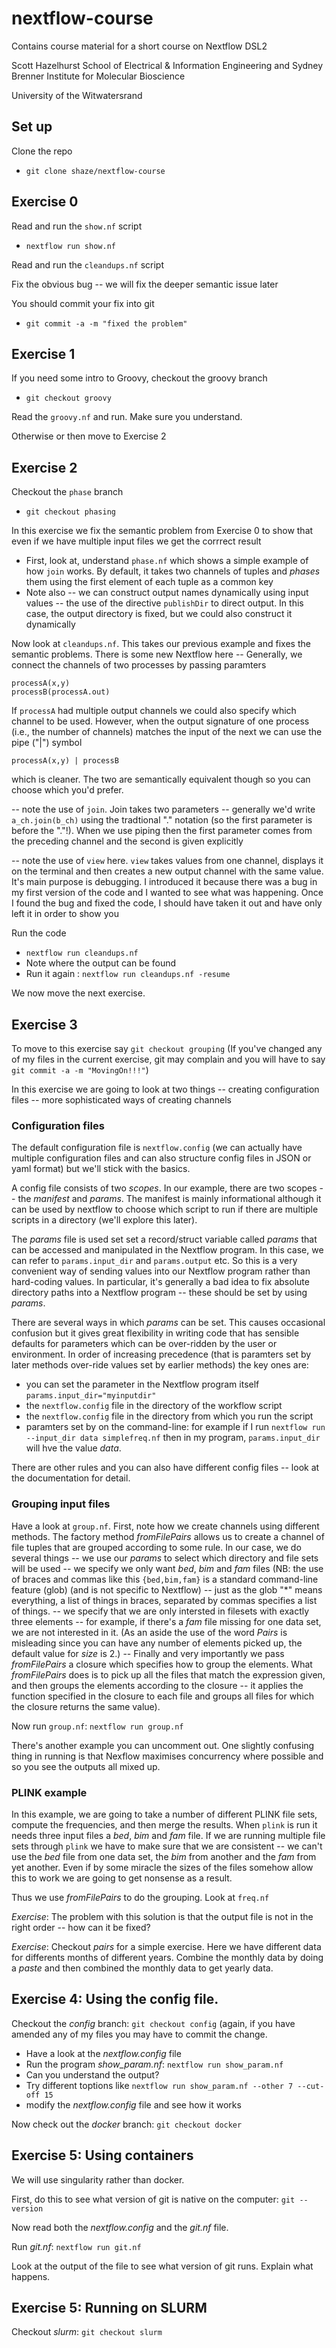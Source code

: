 # nextflow-course

Contains course material for a short course on Nextflow DSL2

Scott Hazelhurst
School of Electrical & Information Engineering 
and 
Sydney Brenner Institute for Molecular Bioscience

University of the Witwatersrand

## Set up

Clone the repo
- `git clone shaze/nextflow-course`

## Exercise 0

Read and run the `show.nf` script
- `nextflow run show.nf`

Read and run the `cleandups.nf` script

Fix the obvious bug -- we will fix the deeper semantic issue later

You should commit your fix into git
- `git commit -a -m "fixed the problem"`

## Exercise 1

If you need some intro to Groovy, checkout the groovy branch
- `git checkout groovy`

Read the `groovy.nf` and run. Make sure you understand.

Otherwise or then move to Exercise 2

## Exercise 2

Checkout the `phase` branch

- `git checkout phasing`

In this exercise we fix the semantic problem from Exercise 0 to show that even if we have multiple input
files we get the corrrect result

- First, look at, understand `phase.nf` which shows a simple example of how `join` works. By default,
  it takes two channels of tuples and _phases_ them using the first element of each tuple as a common key
- Note also
   -- we can construct output names dynamically using input values
   -- the use of the directive `publishDir` to direct output. In this case, the output directory is fixed, but
      we could also construct it dynamically

Now look at `cleandups.nf`. This takes our previous example and fixes the semantic problems. There is some new
Nextflow here
-- Generally, we connect the channels of two processes by passing paramters

   ```
   processA(x,y)
   processB(processA.out)
   ```

   If `processA` had multiple output channels we could also specify which channel to be used.
   However, when the output signature of one process (i.e., the number of channels) matches the input of the next
   we can use the pipe ("|") symbol

   ```
   processA(x,y) | processB
   ```

   which is cleaner. The two are semantically equivalent though so you can choose which you'd prefer.

-- note the use of `join`. Join takes two parameters -- generally we'd write `a_ch.join(b_ch)` using the
   tradtional "." notation (so the first parameter is before the "."!). When we use piping then the first parameter
   comes from the preceding channel and the second is given explicitly

-- note the use of `view` here. `view` takes values from one channel, displays it on the terminal and then creates a
   new output channel with the same value. It's main purpose is debugging. I introduced it because there was
   a bug in my first version of the code and I wanted to see what was happening. Once I found the bug and
   fixed the code, I should have taken it out and have only left it in order to show you



Run the code
- `nextflow run cleandups.nf`
-  Note where the output can be found
- Run it again : `nextflow run cleandups.nf -resume`

We now move the next exercise.


##  Exercise 3

To move to this exercise say `git checkout grouping` (If you've changed any of my files in the current exercise, git may complain and you will have to say `git commit -a -m "MovingOn!!!"`)

In this exercise we are going to look at two things
-- creating configuration files
-- more sophisticated ways of creating channels

### Configuration files

The default configuration file is `nextflow.config` (we can actually have multiple configuration files and can also structure config files in JSON or yaml format) but we'll stick with the basics.

A config file consists of two _scopes_. In our example, there are two scopes -- the _manifest_ and _params_. The manifest is mainly informational although it can be used by nextflow to choose which script to run if there are multiple scripts in a directory (we'll explore this later).

The _params_ file is used set set a record/struct variable called _params_ that can be accessed and manipulated in the
Nextflow program. In this case, we can refer to `params.input_dir` and `params.output` etc. So this is a very convenient way of sending values into our Nextflow program rather than hard-coding values. In particular, it's generally a bad idea to fix absolute directory paths into a Nextflow program -- these should be set by using _params_.

There are several ways in which _params_ can be set. This causes occasional confusion but it gives great flexibility in writing code that has sensible defaults for parameters which can be over-ridden by the user or environment. In order of increasing precedence (that is paramters set by later methods over-ride values set by earlier methods) the key ones are:
- you can set the parameter in the Nextflow program itself `params.input_dir="myinputdir"`
- the `nextflow.config` file in the directory of the workflow script
- the `nextflow.config` file in the directory from which you run the script
- paramters set by on the command-line: for example if I run `nextflow run --input_dir data simplefreq.nf` then in my program, `params.input_dir` will hve the value _data_.

There are other rules and you can also have different config files -- look at the documentation for detail.


### Grouping input files


Have a look at `group.nf`. First, note how we create channels using different methods. The factory method _fromFilePairs_ allows us to create a channel of file tuples that are grouped according to some rule. In our case, we do several  things
-- we use our _params_ to select which directory and file sets will be used
-- we specify we only want _bed_, _bim_ and _fam_ files (NB:  the use of braces and commas like this `{bed,bim,fam}` is a standard command-line feature (glob) (and is not specific to Nextflow) -- just as the glob "*" means everything, a list of things in braces, separated by commas specifies a list of things.
-- we specify that we are only intersted in filesets with exactly three elements -- for example, if there's a _fam_ file missing for one data set, we are not interested in it. (As an aside the use of the word _Pairs_ is misleading since you can have any number of elements picked up, the default value for _size_ is 2.)
-- Finally and very importantly we pass _fromFilePairs_ a closure which specifies how to group the elements. What _fromFilePairs_ does is to pick up all the files that match the expression given, and then groups the elements according to the closure -- it applies the function specified in the closure to each file and groups all files for which the closure returns the same value).


Now run `group.nf`: `nextflow run group.nf`

There's another example you can uncomment out. One slightly confusing thing in running is that Nexflow maximises concurrency where possible and so you see the outputs all mixed up.

### PLINK example

In this example, we are going to take a number of different PLINK file sets, compute the frequencies, and then merge the results. When `plink` is run it needs three input files a _bed_, _bim_ and _fam_ file. If we are running multiple file sets through `plink` we have to make sure that we are consistent -- we can't use the _bed_ file from one data set, the _bim_ from another and the _fam_ from yet another. Even if by some miracle the sizes of the files somehow allow this to work we are going to get nonsense as a result.

Thus we use _fromFilePairs_ to do the grouping. Look at `freq.nf`

*Exercise*: The problem with this solution is that the output file is not in the right order -- how can it be fixed?


*Exercise*: Checkout _pairs_ for a simple exercise. Here we have different data for differents months of different years. Combine the monthly data by doing a _paste_ and then combined the monthly data to get yearly data.


## Exercise 4: Using the config file.

Checkout the _config_ branch: `git checkout config`  (again, if you have amended any of my files you may have to commit the change.

* Have a look at the _nextflow.config_ file
* Run the program _show_param.nf_: `nextflow run show_param.nf`
* Can you understand the output?
* Try different toptions like `nextflow run show_param.nf --other 7 --cut-off 15`
* modify the _nextflow.config_ file and see how it works

Now check out the _docker_ branch:  `git checkout docker`

## Exercise 5: Using containers

We will use singularity rather than docker.

First, do this to see what version of git is native on the computer: `git --version`

Now read both the _nextflow.config_ and the _git.nf_ file.

Run _git.nf_:  `nextflow run git.nf`

Look at the output of the file to see what version of git runs. Explain what happens.

## Exercise 5: Running on SLURM

Checkout _slurm_: `git checkout slurm`





